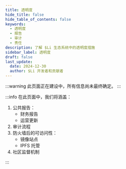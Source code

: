 ```yaml
---
title: 透明度
hide_title: false
hide_table_of_contents: false
keywords:
  - 透明度
  - 报告
  - 审计
  - 责任
description: 了解 $Li 生态系统中的透明度措施
sidebar_label: 透明度
draft: false
last_update:
  date: 2024-12-30
  author: $Li 开发者和贡献者
---
```


:::warning
此页面正在建设中，所有信息尚未最终确定。
:::

:::info
在此页面中，我们将涵盖：

1. 公共报告：
   - 财务报告
   - 运营更新
2. 审计流程
3. 防火墙后的可访问性：
   - 镜像站点
   - IPFS 托管
4. 社区监督机制

:::
